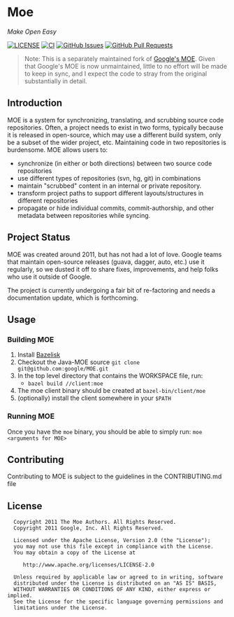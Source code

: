 # Moe
*Make Open Easy*

[![LICENSE](https://img.shields.io/badge/license-Apache-blue.svg)](https://github.com/geekinasuit/MOE/blob/master/LICENSE)
[![CI](https://github.com/geekinasuit/MOE/workflows/CI/badge.svg)](https://github.com/geekinasuit/MOE/actions?query=workflow%3ACI)
[![GitHub Issues](https://img.shields.io/github/issues/geekinasuit/MOE.svg)](https://github.com/geekinasuit/MOE/issues)
[![GitHub Pull Requests](https://img.shields.io/github/issues-pr/geekinasuit/MOE.svg)](https://github.com/geekinasuit/MOE/pulls)

> Note: This is a separately maintained fork of [Google's MOE](http://github.com/google/moe).
> Given that Google's MOE is now unmaintained, little to no effort will be made to
> keep in sync, and I expect the code to stray from the original substantially in detail.

## Introduction

MOE is a system for synchronizing, translating, and scrubbing source code
repositories.  Often, a project needs to exist in two forms, typically because
it is released in open-source, which may use a different build system, only
be a subset of the wider project, etc.  Maintaining code in two repositories
is burdensome. MOE allows users to:

  * synchronize (in either or both directions) between two source code
    repositories
  * use different types of repositories (svn, hg, git) in combinations
  * maintain "scrubbed" content in an internal or private repository.
  * transform project paths to support different layouts/structures in
    different repositories
  * propagate or hide individual commits, commit-authorship, and other
    metadata between repositories while syncing.

## Project Status

MOE was created around 2011, but has not had a lot of love. Google teams that
maintain open-source releases (guava, dagger, auto, etc.) use it regularly,
so we dusted it off to share fixes, improvements, and help folks who use it
outside of Google.

The project is currently undergoing a fair bit of re-factoring and needs a
documentation update, which is forthcoming.

## Usage

### Building MOE

   1. Install [Bazelisk](http://github.com/bazelbuild/bazelisk)
   2. Checkout the Java-MOE source `git clone git@github.com:google/MOE.git`
   3. In the top level directory that contains the WORKSPACE file, run:
      - `bazel build //client:moe`
   4. The moe client binary should be created at `bazel-bin/client/moe`
   5. (optionally) install the client somewhere in your `$PATH`

### Running MOE

Once you have the `moe` binary, you should be able to simply run:
`moe <arguments for MOE>`

## Contributing

Contributing to MOE is subject to the guidelines in the CONTRIBUTING.md file

## License

```
  Copyright 2011 The Moe Authors. All Rights Reserved.
  Copyright 2011 Google, Inc. All Rights Reserved.

  Licensed under the Apache License, Version 2.0 (the "License");
  you may not use this file except in compliance with the License.
  You may obtain a copy of the License at

     http://www.apache.org/licenses/LICENSE-2.0

  Unless required by applicable law or agreed to in writing, software
  distributed under the License is distributed on an "AS IS" BASIS,
  WITHOUT WARRANTIES OR CONDITIONS OF ANY KIND, either express or implied.
  See the License for the specific language governing permissions and
  limitations under the License.
```


